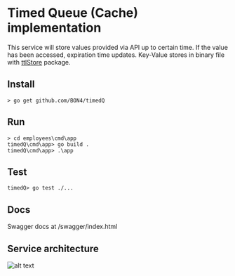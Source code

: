 # Timed Queue (Cache) implementation
This service will store values provided via API up to certain time. If the value has been accessed, expiration time updates. Key-Value stores in binary file with [ttlStore](https://github.com/BON4/timedQ/tree/master/pkg/ttlstore) package.

## Install
```
> go get github.com/BON4/timedQ
```

## Run
```
> cd employees\cmd\app
timedQ\cmd\app> go build .
timedQ\cmd\app> .\app
```

## Test
```
timedQ> go test ./...
```
## Docs 
Swagger docs at /swagger/index.html

## Service architecture
![alt text](https://github.com/BON4/timedQ/blob/master/architecture.svg?raw=true)
